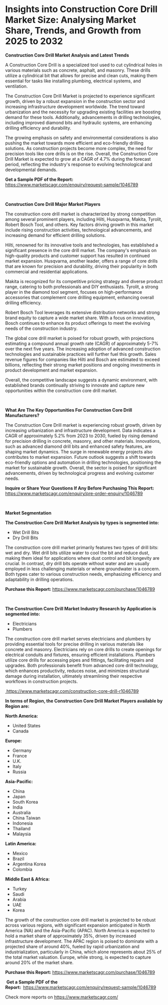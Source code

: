<p><h1>Insights into Construction Core Drill Market Size: Analysing Market Share, Trends, and Growth from 2025 to 2032</h1></p><p><strong>Construction Core Drill Market Analysis and Latest Trends</strong></p>
<p><p>A Construction Core Drill is a specialized tool used to cut cylindrical holes in various materials such as concrete, asphalt, and masonry. These drills utilize a cylindrical bit that allows for precise and clean cuts, making them essential for tasks like installing plumbing, electrical systems, and ventilation. </p><p>The Construction Core Drill Market is projected to experience significant growth, driven by a robust expansion in the construction sector and increasing infrastructure development worldwide. The trend toward urbanization and the necessity for upgrading existing facilities are boosting demand for these tools. Additionally, advancements in drilling technologies, including improved diamond bits and hydraulic systems, are enhancing drilling efficiency and durability.</p><p>The growing emphasis on safety and environmental considerations is also pushing the market towards more efficient and eco-friendly drilling solutions. As construction projects become more complex, the need for precision tools like core drills is on the rise. Overall, the Construction Core Drill Market is expected to grow at a CAGR of 4.7% during the forecast period, reflecting the industry's response to evolving technological and developmental demands.</p></p>
<p><strong>Get a Sample PDF of the Report:&nbsp;</strong> <a href="https://www.marketscagr.com/enquiry/request-sample/1046789?utm_campaign=3263&utm_medium=2&utm_source=Github&utm_content=ia&utm_term=22032025&utm_id=construction-core-drill">https://www.marketscagr.com/enquiry/request-sample/1046789</a></p>
<p>&nbsp;</p>
<p><strong>Construction Core Drill Major Market Players</strong></p>
<p><p>The construction core drill market is characterized by strong competition among several prominent players, including Hilti, Husqvarna, Makita, Tyrolit, Robert Bosch Tool, and others. Key factors driving growth in this market include rising construction activities, technological advancements, and increasing demand for efficient drilling solutions.</p><p>Hilti, renowned for its innovative tools and technologies, has established a significant presence in the core drill market. The company's emphasis on high-quality products and customer support has resulted in continued market expansion. Husqvarna, another leader, offers a range of core drills that are known for precision and durability, driving their popularity in both commercial and residential applications.</p><p>Makita is recognized for its competitive pricing strategy and diverse product range, catering to both professionals and DIY enthusiasts. Tyrolit, a strong player in the diamond tool segment, focuses on high-performance accessories that complement core drilling equipment, enhancing overall drilling efficiency.</p><p>Robert Bosch Tool leverages its extensive distribution networks and strong brand equity to capture a wide market share. With a focus on innovation, Bosch continues to enhance its product offerings to meet the evolving needs of the construction industry.</p><p>The global core drill market is poised for robust growth, with projections estimating a compound annual growth rate (CAGR) of approximately 5-7% over the next five years. The increasing adoption of advanced construction technologies and sustainable practices will further fuel this growth. Sales revenue figures for companies like Hilti and Bosch are estimated to exceed billions, reflecting their strong market positions and ongoing investments in product development and market expansion.</p><p>Overall, the competitive landscape suggests a dynamic environment, with established brands continually striving to innovate and capture new opportunities within the construction core drill market.</p></p>
<p>&nbsp;</p>
<p><strong>What Are The Key Opportunities For Construction Core Drill Manufacturers?</strong></p>
<p><p>The Construction Core Drill market is experiencing robust growth, driven by increasing urbanization and infrastructure development. Data indicates a CAGR of approximately 5.2% from 2023 to 2030, fueled by rising demand for precision drilling in concrete, masonry, and other materials. Innovations, such as advanced diamond drill bits and enhanced safety features, are shaping market dynamics. The surge in renewable energy projects also contributes to market expansion. Future outlook suggests a shift towards eco-friendly options and automation in drilling technologies, positioning the market for sustainable growth. Overall, the sector is poised for significant advancements, driven by technological progress and evolving customer needs.</p></p>
<p><strong>Inquire or Share Your Questions If Any Before Purchasing This Report:</strong> <a href="https://www.marketscagr.com/enquiry/pre-order-enquiry/1046789?utm_campaign=3263&utm_medium=2&utm_source=Github&utm_content=ia&utm_term=22032025&utm_id=construction-core-drill">https://www.marketscagr.com/enquiry/pre-order-enquiry/1046789</a></p>
<p>&nbsp;</p>
<p><strong>Market Segmentation</strong></p>
<p><strong>The Construction Core Drill Market Analysis by types is segmented into:</strong></p>
<p><ul><li>Wet Drill Bits</li><li>Dry Drill Bits</li></ul></p>
<p><p>The construction core drill market primarily features two types of drill bits: wet and dry. Wet drill bits utilize water to cool the bit and reduce dust, making them ideal for applications where dust control and bit longevity are crucial. In contrast, dry drill bits operate without water and are usually employed in less challenging materials or where groundwater is a concern. Both types cater to various construction needs, emphasizing efficiency and adaptability in drilling operations.</p></p>
<p><strong>Purchase this Report:&nbsp;</strong><a href="https://www.marketscagr.com/purchase/1046789?utm_campaign=3263&utm_medium=2&utm_source=Github&utm_content=ia&utm_term=22032025&utm_id=construction-core-drill">https://www.marketscagr.com/purchase/1046789</a></p>
<p>&nbsp;</p>
<p><strong>The Construction Core Drill Market Industry Research by Application is segmented into:</strong></p>
<p><ul><li>Electricians</li><li>Plumbers</li></ul></p>
<p><p>The construction core drill market serves electricians and plumbers by providing essential tools for precise drilling in various materials like concrete and masonry. Electricians rely on core drills to create openings for electrical conduits and fixtures, ensuring efficient installations. Plumbers utilize core drills for accessing pipes and fittings, facilitating repairs and upgrades. Both professionals benefit from advanced core drill technology, which enhances productivity, reduces noise, and minimizes structural damage during installation, ultimately streamlining their respective workflows in construction projects.</p></p>
<p><a href="https://www.marketscagr.com/construction-core-drill-r1046789?utm_campaign=3263&utm_medium=2&utm_source=Github&utm_content=ia&utm_term=22032025&utm_id=construction-core-drill">&nbsp;https://www.marketscagr.com/construction-core-drill-r1046789</a></p>
<p><strong>In terms of Region, the Construction Core Drill Market Players available by Region are:</strong></p>
<p>
    <p> <strong> North America: </strong>
        <ul>
            <li>United States</li>
            <li>Canada</li>
        </ul>
        </p> 
    <p> <strong> Europe: </strong>
        <ul>
            <li>Germany</li>
            <li>France</li>
            <li>U.K.</li>
            <li>Italy</li>
            <li>Russia</li>
        </ul>
        </p> 
    <p> <strong> Asia-Pacific: </strong>
        <ul>
            <li>China</li>
            <li>Japan</li>
            <li>South Korea</li>
            <li>India</li>
            <li>Australia</li>
            <li>China Taiwan</li>
            <li>Indonesia</li>
            <li>Thailand</li>
            <li>Malaysia</li>
        </ul>
        </p> 
    <p> <strong> Latin America: </strong>
        <ul>
            <li>Mexico</li>
            <li>Brazil</li>
            <li>Argentina Korea</li>
            <li>Colombia</li>
        </ul>
        </p> 
    <p> <strong> Middle East & Africa: </strong>
        <ul>
            <li>Turkey</li>
            <li>Saudi</li>
            <li>Arabia</li>
            <li>UAE</li>
            <li>Korea</li>
        </ul>
    </p>
    </p>
<p><p>The growth of the construction core drill market is projected to be robust across various regions, with significant expansion anticipated in North America (NA) and the Asia-Pacific (APAC). North America is expected to hold a market share of approximately 35%, driven by increased infrastructure development. The APAC region is poised to dominate with a projected share of around 40%, fueled by rapid urbanization and industrialization, particularly in China, which alone represents about 25% of the total market valuation. Europe, while strong, is expected to capture around 20% of the market share.</p></p>
<p><strong>Purchase this Report: </strong><a href="https://www.marketscagr.com/purchase/1046789?utm_campaign=3263&utm_medium=2&utm_source=Github&utm_content=ia&utm_term=22032025&utm_id=construction-core-drill">https://www.marketscagr.com/purchase/1046789</a></p>
<p>&nbsp;<strong>Get a Sample PDF of the Report:&nbsp;&nbsp;</strong><a href="https://www.marketscagr.com/enquiry/request-sample/1046789?utm_campaign=3263&utm_medium=2&utm_source=Github&utm_content=ia&utm_term=22032025&utm_id=construction-core-drill">https://www.marketscagr.com/enquiry/request-sample/1046789</a></p>
<p><strong></strong></p>
<p>Check more reports on <a href="https://www.marketscagr.com/?utm_campaign=3263&utm_medium=2&utm_source=Github&utm_content=ia&utm_term=22032025&utm_id=construction-core-drill">https://www.marketscagr.com/</a></p>
